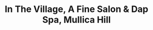 ---
title: "In The Village, A Fine Salon & Dap Spa, Mullica Hill"
url: /mullica-hill/in-the-village-a-fine-salon-und-dap-spa-mullica-hill/
shop: Kosmetik
---